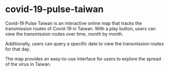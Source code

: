 # covid-19-pulse-taiwan

Covid-19 Pulse Taiwan is an interactive online map that tracks the transmission routes of Covid-19 in Taiwan. With a play button, users can view the transmission routes over time, month by month.

Additionally, users can query a specific date to view the transmission routes for that day.

The map provides an easy-to-use interface for users to explore the spread of the virus in Taiwan.
